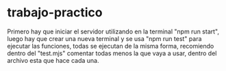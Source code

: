 # trabajo-practico
 Primero hay que iniciar el servidor utilizando en la terminal "npm run start", luego hay que crear una nueva terminal y se usa "npm run test" para ejecutar las funciones, todas se ejecutan de la misma forma, recomiendo dentro del "test.mjs" comentar todas menos la que vaya a usar, dentro del archivo esta que hace cada una.